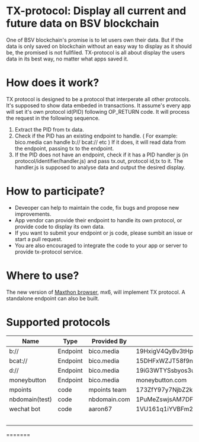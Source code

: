 # TX-protocol: Display all current and future data on BSV blockchain

One of BSV blockchain's promise is to let users own their data. But if the data is only saved on blockchain without an 
easy way to display as it should be, the promised is not fullfiled. TX-protocol is all about display the users data in its best way,
no matter what apps saved it.

# How does it work?

TX protocol is designed to be a protocol that interperate all other protocols. It's supposed to show data embeded in transactions. 
It assume's every app will set it's own protocol id(PID) following OP_RETURN code. 
It will process the request in the following sequence.

1. Extract the PID from tx data.
2. Check if the PID has an existing endpoint to handle. ( For example: bico.media can handle b:// bcat:// etc ) If it does, it will read data from the endpoint, passing tx to the endpoint.
3. If the PID does not have an endpoint, check if it has a PID handler js (in protocol/identifier/handler.js) and pass tx.out, protocol id,tx to it. 
The handler.js is supposed to analyse data and output the desired display.

# How to participate?

- Deveoper can help to maintain the code, fix bugs and propose new improvements.
- App vendor can provide their endpoint to handle its own protocol, or provide code to display its own data.
- If you want to submit your endpoint or js code, please sumbit an issue or start a pull request.
- You are also encouraged to integrate the code to your app or server to provide tx-protocol service.

# Where to use?

The new version of [Maxthon browser](www.maxthon.com), mx6, will implement TX protocol. A standalone endpoint can also be built.

# Supported protocols

| Name           | Type     | Provided By  | PID                                |
|----------------|----------|--------------|------------------------------------|
| b://           | Endpoint | bico.media   | 19HxigV4QyBv3tHpQVcUEQyq1pzZVdoAut |
| bcat://        | Endpoint | bico.media   | 15DHFxWZJT58f9nhyGnsRBqrgwK4W6h4Up |
| d://           | Endpoint | bico.media   | 19iG3WTYSsbyos3uJ733yK4zEioi1FesNU |
| moneybutton    | Endpoint | bico.media   | moneybutton.com                    |
| mpoints        | code     | mpoints team | 173ZfY97y7NjbZ2kA3syjStCcDNAxbvVD8 |
| nbdomain(test) | code     | nbdomain.com | 1PuMeZswjsAM7DFHMSdmAGfQ8sGvEctiF5 |
| wechat bot     | code     | aaron67      | 1VU161q1iYVBFm2etrcsQUQPH9uAREwrg  |
|                |          |              |                                    |
|                |          |              |                                    |
|                |          |              |                                    |
|                |          |              |                                    |
|                |          |              |                                    |
=======
